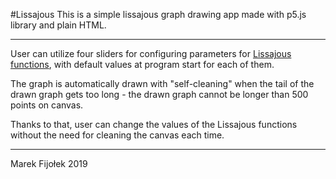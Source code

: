 #Lissajous
This is a simple lissajous graph drawing app made with p5.js library and plain HTML.
***
User can utilize four sliders for configuring parameters for [Lissajous functions](http://mathworld.wolfram.com/LissajousCurve.html), with default values at program start for each of them.

The graph is automatically drawn with "self-cleaning" when the tail of the drawn graph gets too long - the drawn graph cannot be longer than 500 points on canvas.

Thanks to that, user can change the values of the Lissajous functions without the need for cleaning the canvas each time.
***
Marek Fijołek 2019